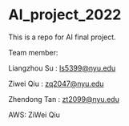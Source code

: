 # AI_project_2022

This is a repo for AI final project.

Team member:

Liangzhou Su : ls5399@nyu.edu

Ziwei Qiu : zq2047@nyu.edu

Zhendong Tan : zt2099@nyu.edu

AWS: ZiWei Qiu 
